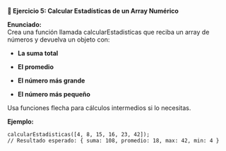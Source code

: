 <strong>🔢 Ejercicio 5: Calcular Estadísticas de un Array Numérico</strong>

<strong>Enunciado:</strong>  
Crea una función llamada calcularEstadisticas que reciba un array de números y devuelva un objeto con:
<strong>
- La suma total

- El promedio

- El número más grande

- El número más pequeño
</strong>  

Usa funciones flecha para cálculos intermedios si lo necesitas.

<strong>Ejemplo:</strong>
```
calcularEstadisticas([4, 8, 15, 16, 23, 42]);
// Resultado esperado: { suma: 108, promedio: 18, max: 42, min: 4 }
```